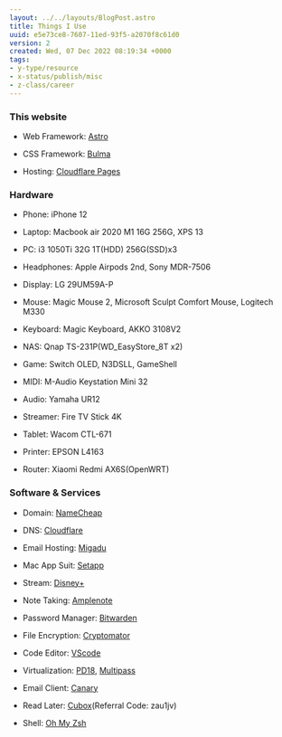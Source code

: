 ```yaml
---
layout: ../../layouts/BlogPost.astro
title: Things I Use
uuid: e5e73ce8-7607-11ed-93f5-a2070f8c61d0
version: 2
created: Wed, 07 Dec 2022 08:19:34 +0000
tags:
- y-type/resource
- x-status/publish/misc
- z-class/career
---
```


### **This website**

- Web Framework: [Astro](https://astro.build/) 

- CSS Framework: [Bulma](https://bulma.io/) 

- Hosting: [Cloudflare Pages](https://pages.cloudflare.com/) 

### **Hardware**

- Phone: iPhone 12

- Laptop: Macbook air 2020 M1 16G 256G, XPS 13

- PC: i3 1050Ti 32G 1T(HDD) 256G(SSD)x3

- Headphones: Apple Airpods 2nd, Sony MDR-7506

- Display: LG 29UM59A-P

- Mouse: Magic Mouse 2, Microsoft Sculpt Comfort Mouse, Logitech M330

- Keyboard: Magic Keyboard, AKKO 3108V2

- NAS: Qnap TS-231P(WD_EasyStore_8T x2)

- Game: Switch OLED, N3DSLL, GameShell

- MIDI: M-Audio Keystation Mini 32

- Audio: Yamaha UR12

- Streamer: Fire TV Stick 4K

- Tablet: Wacom CTL-671

- Printer: EPSON L4163

- Router: Xiaomi Redmi AX6S(OpenWRT)

### **Software & Services**

- Domain: [NameCheap](https://www.namecheap.com/) 

- DNS: [Cloudflare](https://www.cloudfalre.com/) 

- Email Hosting: [Migadu](https://www.migadu.com/) 

- Mac App Suit: [Setapp](https://setapp.com/) 

- Stream: [Disney+](https://www.disneyplus.com/) 

- Note Taking: [Amplenote](https://www.amplenote.com/signup?ref=F8KL4CGFV) 

- Password Manager: [Bitwarden](https://bitwarden.com/) 

- File Encryption: [Cryptomator](https://cryptomator.org/) 

- Code Editor: [VScode](https://code.visualstudio.com/) 

- Virtualization: [PD18](https://www.parallels.com/), [Multipass](https://multipass.run/) 

- Email Client: [Canary](https://canarymail.io/) 

- Read Later: [Cubox](https://cubox.pro/)(Referral Code: zau1jv)

- Shell: [Oh My Zsh](https://ohmyz.sh/) 
